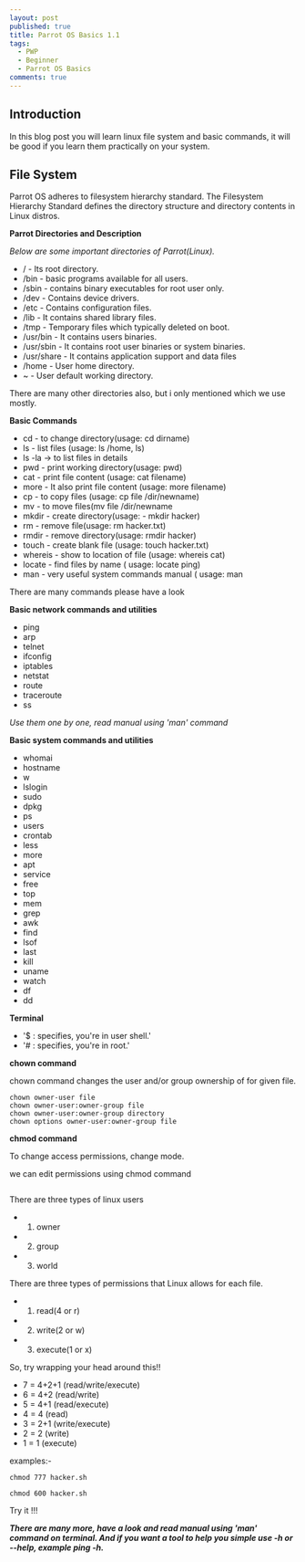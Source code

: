 ```yaml
---
layout: post
published: true
title: Parrot OS Basics 1.1
tags:
  - PWP
  - Beginner
  - Parrot OS Basics
comments: true
---
```

## Introduction
In this blog post you will learn linux file system and basic commands, 
it will be good if you learn them practically on your system.


## File System

Parrot OS adheres to filesystem hierarchy standard. The Filesystem Hierarchy Standard defines the directory structure and directory contents in Linux distros. 

**Parrot Directories and Description**

_Below are some important directories of Parrot(Linux)._

- / - Its root directory.
- /bin - basic programs available for all users.
- /sbin - contains binary executables for root user only.
- /dev - Contains device drivers.
- /etc - Contains configuration files.
- /lib - It contains shared library files.
- /tmp - Temporary files which typically deleted on boot.
- /usr/bin - It contains users binaries.
- /usr/sbin - It contains root user binaries or system binaries.
- /usr/share - It contains application support and data files
- /home - User home directory.
- ~ - User default working directory.


There are many other directories also, but i only mentioned which we use mostly.


**Basic Commands**

- cd - to change directory(usage: cd dirname)
- ls - list files (usage: ls /home, ls)
- ls -la -> to list files in details
- pwd - print working directory(usage: pwd)
- cat - print file content (usage: cat filename)
- more - It also print file content (usage: more filename)
- cp - to copy files (usage:  cp file /dir/newname)
- mv - to move files(mv file /dir/newname
- mkdir - create directory(usage: - mkdir hacker)
- rm - remove file(usage: rm hacker.txt)
- rmdir - remove directory(usage: rmdir hacker)
- touch - create blank file (usage: touch hacker.txt)
- whereis - show to location of file (usage: whereis cat)
- locate - find files by name ( usage: locate ping)
- man - very useful system commands manual ( usage: man

There are many commands please have a look

**Basic network commands and utilities**
- ping 
- arp
- telnet
- ifconfig
- iptables
- netstat
- route 
- traceroute
- ss

_Use them one by one, read manual using 'man' command_


**Basic system commands and utilities**

- whomai
- hostname
- w
- lslogin
- sudo
- dpkg 
- ps
- users
- crontab 
- less
- more
- apt 
- service 
- free
- top
- mem
- grep
- awk
- find
- lsof
- last
- kill
- uname 
- watch
- df
- dd

**Terminal**

- '$ : specifies, you're in user shell.'
- '# : specifies, you're in root.'

 
**chown command**

chown command changes the user and/or group ownership of for given file.
~~~
chown owner-user file 
chown owner-user:owner-group file
chown owner-user:owner-group directory
chown options owner-user:owner-group file
~~~

**chmod command**

To change access permissions, change mode.

we can edit permissions using chmod command

```$ chmod permissions file
```

There are three types of linux users
-  1. owner
-  2. group
-  3. world

There are three types of permissions that Linux allows for each file.
-  1. read(4 or r)
-  2. write(2 or w)
-  3. execute(1 or x)


So, try wrapping your head around this!!

- 7 = 4+2+1 (read/write/execute)
-  6 = 4+2 (read/write)
-  5 = 4+1 (read/execute)
-  4 = 4 (read)
-  3 = 2+1 (write/execute)
-  2 = 2 (write)
-  1 = 1 (execute)

examples:-
~~~
chmod 777 hacker.sh   

chmod 600 hacker.sh 
~~~

Try it !!!


**_There are many more, have a look and read manual using 'man' command on terminal.
And if you want a tool to help you simple use -h or --help, example ping -h._**


